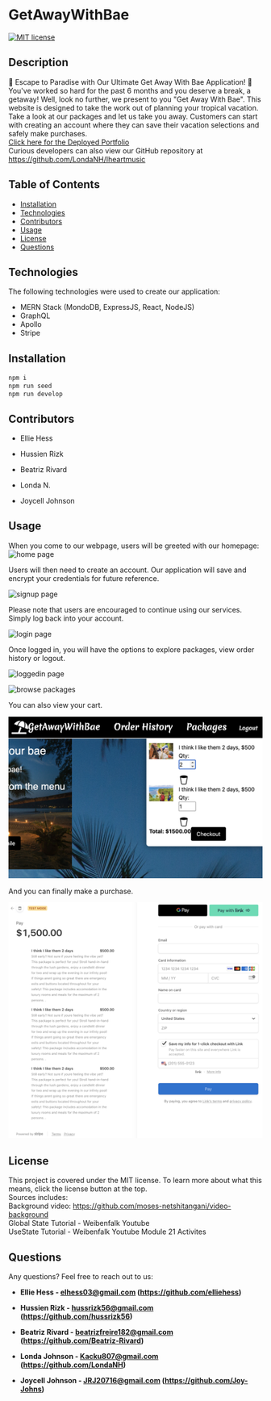 # GetAwayWithBae

 [![MIT license](https://img.shields.io/badge/License-MIT-blue.svg)](https://mit-license.org/)

## Description
🌴 Escape to Paradise with Our Ultimate Get Away With Bae Application! 🌴
You've worked so hard for the past 6 months and you deserve a break, a getaway! Well, look no further, we present to you "Get Away With Bae". This website is designed to take the work out of planning your tropical vacation. Take a look at our packages and let us take you away. Customers can start with creating an account where they can save their vacation selections and safely make purchases.  
[Click here for the Deployed Portfolio](https://fierce-tundra-81897.herokuapp.com)  
Curious developers can also view our GitHub repository at https://github.com/LondaNH/Iheartmusic


## Table of Contents 

- [Installation](#installation)
- [Technologies](#technologies)
- [Contributors](#contributors)
- [Usage](#usage)
- [License](#license)
- [Questions](#questions)

## Technologies
The following technologies were used to create our application: 
- MERN Stack (MondoDB, ExpressJS, React, NodeJS)
- GraphQL
- Apollo
- Stripe

## Installation

    npm i  
    npm run seed  
    npm run develop  

## Contributors
- Ellie Hess

- Hussien Rizk 

- Beatriz Rivard 

- Londa N. 

- Joycell Johnson 

## Usage 
When you come to our webpage, users will be greeted with our homepage:
![home page](./assets/homepage.png)

Users will then need to create an account. Our application will save and encrypt your credentials for future reference. 

![signup page](./assets/signupPage2.png)

Please note that users are encouraged to continue using our services. Simply log back into your account.

![login page](./assets/loginPage2.png)

Once logged in, you will have the options to explore packages, view order history or logout.

![loggedin page](./assets/loggedinPage.png)


![browse packages](./assets/packages.png)

You can also view your cart.

![view cart](./assets/shoppingCart.png)

And you can finally make a purchase.

![payment page](./assets/stripePmt.png)


## License

This project is covered under the MIT license. To learn more about what this means, click the license button at the top.  
Sources includes:  
Background video: https://github.com/moses-netshitangani/video-background  
Global State Tutorial - Weibenfalk Youtube  
UseState Tutorial - Weibenfalk Youtube
Module 21 Activites 

## Questions 

Any questions? Feel free to reach out to us:

- <b>Ellie Hess - elhess03@gmail.com (https://github.com/elliehess)</b>

- <b> Hussien Rizk  - hussrizk56@gmail.com (https://github.com/hussrizk56)</b>

- <b>Beatriz Rivard - beatrizfreire182@gmail.com (https://github.com/Beatriz-Rivard)</b>

- <b>Londa Johnson - Kacku807@gmail.com (https://github.com/LondaNH)</b>

- <b>Joycell Johnson - JRJ20716@gmail.com (https://github.com/Joy-Johns)</b>
